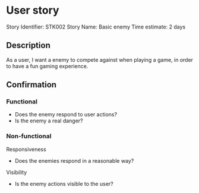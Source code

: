 # User story 

Story Identifier: STK002
Story Name: Basic enemy
Time estimate: 2 days

## Description 

As a user, I want a enemy to compete against when playing a game, in order to have a fun gaming experience. 


## Confirmation

### Functional
- Does the enemy respond to user actions?
- Is the enemy a real danger?

### Non-functional
Responsiveness
- Does the enemies respond in a reasonable way?

Visibility
- Is the enemy actions visible to the user?
